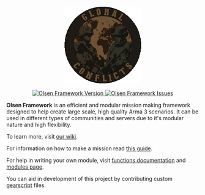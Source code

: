 <p align="center">
    <img src="https://github.com/Bear-Cave-ArmA/Olsen-Framework-Arma-3/blob/master/core/logo.png">
</p>
<p align="center">
    <a href="https://github.com/Bear-Cave-ArmA/Olsen-Framework-Arma-3/releases/latest">
        <img src="https://img.shields.io/badge/Version-3.3.3-blue.svg" alt="Olsen Framework Version">
    </a>
    <a href="https://github.com/Bear-Cave-ArmA/Olsen-Framework-Arma-3/issues">
        <img src="https://img.shields.io/github/issues-raw/Bear-Cave-ArmA/Olsen-Framework-Arma-3.svg?label=Issues" alt="Olsen Framework Issues">
    </a>
</p>

**Olsen Framework** is an efficient and modular mission making framework designed to help create large scale, high quality Arma 3 scenarios. It can be used in different types of communities and servers due to it's modular nature and high flexibility.

To learn more, visit [our wiki](https://github.com/Bear-Cave-ArmA/Olsen-Framework-Arma-3/wiki).

For information on how to make a mission read [this guide](https://github.com/Bear-Cave-ArmA/Olsen-Framework-Arma-3/wiki/Making-your-first-mission).

For help in writing your own module, visit [functions documentation](https://github.com/Bear-Cave-ArmA/Olsen-Framework-Arma-3/wiki/Framework-functions) and [modules page](https://github.com/Bear-Cave-ArmA/Olsen-Framework-Arma-3/wiki/Modules).

You can aid in development of this project by contributing custom [gearscript](https://github.com/Bear-Cave-ArmA/Olsen-Framework-Arma-3/wiki/Making-your-first-mission#now-we-will-set-up-gear-script-first-navigate-to-customizationloadouts-folder-create-new-file-and-name-it-with-your-faction-name) files.